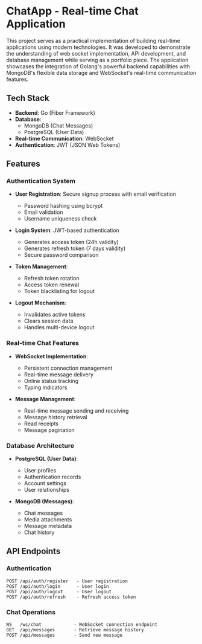 # ChatApp - Real-time Chat Application

This project serves as a practical implementation of building real-time applications using modern technologies. It was developed to demonstrate the understanding of web socket implementation, API development, and database management while serving as a portfolio piece. The application showcases the integration of Golang's powerful backend capabilities with MongoDB's flexible data storage and WebSocket's real-time communication features.

## Tech Stack
- **Backend**: Go (Fiber Framework)
- **Database**: 
  - MongoDB (Chat Messages)
  - PostgreSQL (User Data)
- **Real-time Communication**: WebSocket
- **Authentication**: JWT (JSON Web Tokens)

## Features

### Authentication System
- **User Registration**: Secure signup process with email verification
  - Password hashing using bcrypt
  - Email validation
  - Username uniqueness check
  
- **Login System**: JWT-based authentication
  - Generates access token (24h validity)
  - Generates refresh token (7 days validity)
  - Secure password comparison
  
- **Token Management**:
  - Refresh token rotation
  - Access token renewal
  - Token blacklisting for logout
  
- **Logout Mechanism**:
  - Invalidates active tokens
  - Clears session data
  - Handles multi-device logout

### Real-time Chat Features
- **WebSocket Implementation**:
  - Persistent connection management
  - Real-time message delivery
  - Online status tracking
  - Typing indicators
  
- **Message Management**:
  - Real-time message sending and receiving
  - Message history retrieval
  - Read receipts
  - Message pagination

### Database Architecture
- **PostgreSQL (User Data)**:
  - User profiles
  - Authentication records
  - Account settings
  - User relationships
  
- **MongoDB (Messages)**:
  - Chat messages
  - Media attachments
  - Message metadata
  - Chat history

## API Endpoints

### Authentication
```
POST /api/auth/register   - User registration
POST /api/auth/login      - User login
POST /api/auth/logout     - User logout
POST /api/auth/refresh    - Refresh access token
```

### Chat Operations
```
WS   /ws/chat            - WebSocket connection endpoint
GET  /api/messages       - Retrieve message history
POST /api/messages       - Send new message
```
